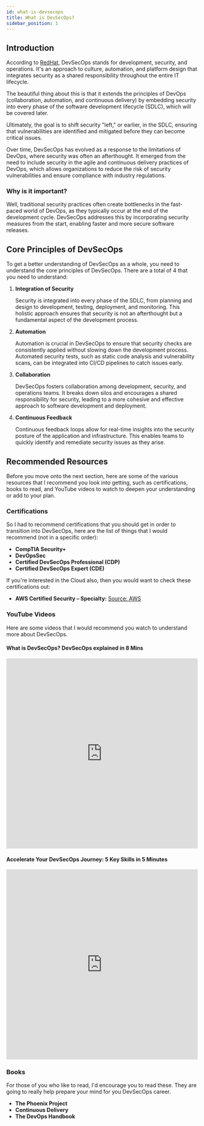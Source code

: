 ```yaml
---
id: what-is-devsecops
title: What is DevSecOps?
sidebar_position: 1
---
```


## Introduction

According to [RedHat](https://www.redhat.com/en/topics/devops/what-is-devsecops), DevSecOps stands for development, security, and operations. It's an approach to culture, automation, and platform design that integrates security as a shared responsibility throughout the entire IT lifecycle.

The beautiful thing about this is that it extends the principles of DevOps (collaboration, automation, and continuous delivery) by embedding security into every phase of the software development lifecycle (SDLC), which will be covered later.

Ultimately, the goal is to shift security "left," or earlier, in the SDLC, ensuring that vulnerabilities are identified and mitigated before they can become critical issues.

<!-- Add DevOps Image Here -->

Over time, DevSecOps has evolved as a response to the limitations of DevOps, where security was often an afterthought. It emerged from the need to include security in the agile and continuous delivery practices of DevOps, which allows organizations to reduce the risk of security vulnerabilities and ensure compliance with industry regulations.

<!-- Add DevSecOps image here -->

### Why is it important?

Well, traditional security practices often create bottlenecks in the fast-paced world of DevOps, as they typically occur at the end of the development cycle. DevSecOps addresses this by incorporating security measures from the start, enabling faster and more secure software releases.

## Core Principles of DevSecOps

To get a better understanding of DevSecOps as a whole, you need to understand the core principles of DevSecOps. There are a total of 4 that you need to understand:

1. **Integration of Security**

   Security is integrated into every phase of the SDLC, from planning and design to development, testing, deployment, and monitoring. This holistic approach ensures that security is not an afterthought but a fundamental aspect of the development process.

2. **Automation**

   Automation is crucial in DevSecOps to ensure that security checks are consistently applied without slowing down the development process. Automated security tests, such as static code analysis and vulnerability scans, can be integrated into CI/CD pipelines to catch issues early.

3. **Collaboration**

   DevSecOps fosters collaboration among development, security, and operations teams. It breaks down silos and encourages a shared responsibility for security, leading to a more cohesive and effective approach to software development and deployment.

4. **Continuous Feedback**

   Continuous feedback loops allow for real-time insights into the security posture of the application and infrastructure. This enables teams to quickly identify and remediate security issues as they arise.

## Recommended Resources

Before you move onto the next section, here are some of the various resources that I recommend you look into getting, such as certifications, books to read, and YouTube videos to watch to deepen your understanding or add to your plan.

### Certifications

So I had to recommend certifications that you should get in order to transition into DevSecOps, here are the list of things that I would recommend (not in a specific order):

- **CompTIA Security+**
- **DevOpsSec**
- **Certified DevSecOps Professional (CDP)**
- **Certified DevSecOps Expert (CDE)**

If you're interested in the Cloud also, then you would want to check these certifications out:

- **AWS Certified Security – Specialty:** [Source: AWS](https://aws.amazon.com/certification/certified-security-specialty/)

### YouTube Videos

Here are some videos that I would recommend you watch to understand more about DevSecOps.

#### What is DevSecOps? DevSecOps explained in 8 Mins

<iframe
  width="100%"
  height="500"
  src="https://www.youtube.com/embed/nrhxNNH5lt0?si=OC_5Tq6pBROq7DyC"
  frameborder="0"
  allow="accelerometer; autoplay; encrypted-media; gyroscope; picture-in-picture"
  allowfullscreen
></iframe>

#### Accelerate Your DevSecOps Journey: 5 Key Skills in 5 Minutes

<iframe
  width="100%"
  height="500"
  src="https://www.youtube.com/embed/7J9rjMbPZm4?si=FuH6jox0BE57Ip-n"
  frameborder="0"
  allow="accelerometer; autoplay; encrypted-media; gyroscope; picture-in-picture"
  allowfullscreen
></iframe>

### Books

For those of you who like to read, I'd encourage you to read these. They are going to really help prepare your mind for you DevSecOps career.

- **The Phoenix Project**
- **Continuous Delivery**
- **The DevOps Handbook**
